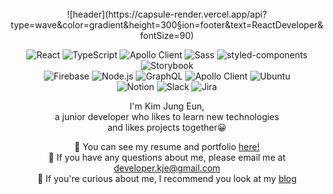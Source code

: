 <div align="center">

<br/>
![header](https://capsule-render.vercel.app/api?type=wave&color=gradient&height=300&section=footer&text=ReactDeveloper&fontSize=90)
 
![React](https://img.shields.io/badge/React-61DAEB?style=flat-square&logo=React&logoColor=white)
![TypeScript](https://img.shields.io/badge/TypeScript-3178C6?style=flat-square&logo=TypeScript&logoColor=white)
![Apollo Client](https://img.shields.io/badge/Apollo_Client-311C87?style=flat-square&logo=Apollo%20GraphQL&logoColor=white)
![Sass](https://img.shields.io/badge/Sass-CC6699?style=flat-square&logo=Sass&logoColor=white)
![styled-components](https://img.shields.io/badge/styled_components-DB7093?style=flat-square&logo=styled-components&logoColor=white)
![Storybook](https://img.shields.io/badge/Storybook-FF4785?style=flat-square&logo=Storybook&logoColor=white)<br/>
![Firebase](https://img.shields.io/badge/Firebase-FFCA28?style=flat-square&logo=Firebase&logoColor=white)
![Node.js](https://img.shields.io/badge/Node.js-339933?style=flat-square&logo=Node.js&logoColor=white)
![GraphQL](https://img.shields.io/badge/GraphQL-E10098?style=flat-square&logo=GraphQL&logoColor=white)
![Apollo Client](https://img.shields.io/badge/Apollo_Server-311C87?style=flat-square&logo=Apollo%20GraphQL&logoColor=white)
![Ubuntu](https://img.shields.io/badge/Ubuntu-E95420?style=flat-square&logo=Ubuntu&logoColor=white)<br/>
![Notion](https://img.shields.io/badge/Notion-000000?style=flat-square&logo=Notion&logoColor=white)
![Slack](https://img.shields.io/badge/Slack-4A154B?style=flat-square&logo=Slack&logoColor=white)
![Jira](https://img.shields.io/badge/Jira-0052CC?style=flat-square&logo=Jira%20Software&logoColor=white)

I'm Kim Jung Eun,<br/> a junior developer who likes to learn new technologies<br/>and likes projects together😀

📄 You can see my resume and portfolio [here!](https://docs.google.com/document/d/1ZZJ7sfESQVuXIK8TmFmP2PeCmQo6SljwNM3X95RU5iY/edit?usp=sharing)<br/>
📧 If you have any questions about me, please email me at developer.kje@gmail.com<br/>
📕 If you're curious about me, I recommend you look at my [blog](https://dkje.github.io/)<br/>

</div>
